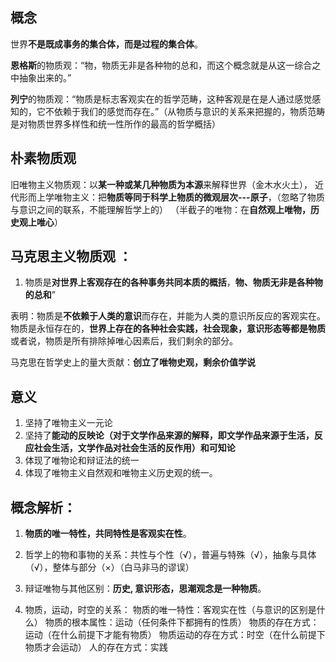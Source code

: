 ## 概念
世界**不是既成事务的集合体，而是过程的集合体**。

**恩格斯**的物质观：“物，物质无非是各种物的总和，而这个概念就是从这一综合之中抽象出来的。”

**列宁**的物质观：“物质是标志客观实在的哲学范畴，这种客观是在是人通过感觉感知的，它不依赖于我们的感觉而存在。”（从物质与意识的关系来把握的，物质范畴是对物质世界多样性和统一性所作的最高的哲学概括）

## 朴素物质观
旧唯物主义物质观：以**某一种或某几种物质为本源**来解释世界（金木水火土），
近代形而上学唯物主义：把**物质等同于科学上物质的微观层次---原子**，（忽略了物质与意识之间的联系，不能理解哲学上的）
（半截子的唯物：在**自然观上唯物，历史观上唯心**）
## 马克思主义物质观 ：
1. 物质是**对世界上客观存在的各种事务共同本质的概括**，**物、物质无非是各种物的总和**”

表明：物质是**不依赖于人类的意识**而存在，并能为人类的意识所反应的客观实在。物质是永恒存在的，**世界上存在的各种社会实践，社会现象，意识形态等都是物质**或者说，物质是所有排除掉唯心因素后，我们剩余的部分。

马克思在哲学史上的量大贡献：**创立了唯物史观，剩余价值学说**
## 意义 
1. 坚持了唯物主义一元论
2. 坚持了**能动的反映论（对于文学作品来源的解释，即文学作品来源于生活，反应社会生活，文学作品对社会生活的反作用）和可知论**
3. 体现了唯物论和辩证法的统一
4. 体现了唯物主义自然观和唯物主义历史观的统一。

## 概念解析：

1. **物质的唯一特性，共同特性是客观实在性**。

2. 哲学上的物和事物的关系：共性与个性（√），普遍与特殊（√），抽象与具体（√），整体与部分（×）（白马非马的谬误）

3. 辩证唯物与其他区别：**历史, 意识形态，思潮观念是一种物质**。

4. 物质，运动，时空的关系：
物质的唯一特性：客观实在性（与意识的区别是什么）
物质的根本属性：运动（任何条件下都拥有的性质）
物质的存在方式：运动（在什么前提下才能有物质）
物质运动的存在方式：时空（在什么前提下物质才会运动）
人的存在方式：实践

